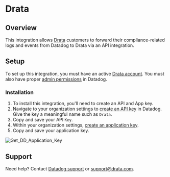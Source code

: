 # Drata

## Overview

This integration allows [Drata][5] customers to forward their compliance-related logs and events from Datadog to Drata via an API integration.

## Setup

To set up this integration, you must have an active [Drata account][6]. You must also have proper [admin permissions][7] in Datadog.

### Installation

1. To install this integration, you'll need to create an API and App key. 
2. Navigate to your organization settings to [create an API key][2] in Datadog. Give the key a meaningful name such as `Drata`.
3. Copy and save your API `Key`.
4. Within your organization settings, [create an application key][3]. 
5. Copy and save your application key.

![Get_DD_Application_Key][8]



## Support

Need help? Contact [Datadog support][1] or [support@drata.com][4].


[1]: https://docs.datadoghq.com/help/
[2]: https://docs.datadoghq.com/account_management/api-app-keys/#add-an-api-key-or-client-token
[3]: https://docs.datadoghq.com/account_management/api-app-keys/#add-application-keys
[4]: mailto:support@drata.com
[5]: https://www.drata.com
[6]: https://drata.com/demo
[7]: https://docs.datadoghq.com/account_management/rbac/permissions/
[8]: https://raw.githubusercontent.com/DataDog/integrations-extras/master/drata/images/Get_DD_Application_Key.png
